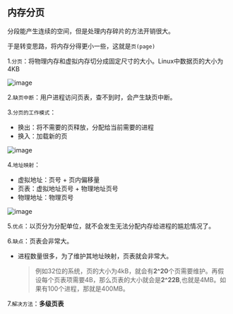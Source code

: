 ## 内存分页

分段能产生连续的空间，但是处理内存碎片的方法开销很大。

于是转变思路，将内存分得更小一些，这就是`页(page)`

1.`分页`：将物理内存和虚拟内存切分成固定尺寸的大小。Linux中数据页的大小为4KB

![image](https://tva2.sinaimg.cn/large/0085EwgIgy1gtgker085ej60pe0g20vf02.jpg)

2.`缺页中断`：用户进程访问页表，查不到时，会产生缺页中断。

3.`分页的工作模式`：

- 换出：将不需要的页释放，分配给当前需要的进程
- 换入：加载新的页

![image](https://tva1.sinaimg.cn/large/0085EwgIgy1gtgkh2a8ekj60p80fygnl02.jpg)

4.`地址映射`：

- 虚拟地址：页号 + 页内偏移量
- 页表：虚拟地址页号 + 物理地址页号
- 物理地址：物理页号

![image](https://tva1.sinaimg.cn/large/0085EwgIgy1gtgkj215mwj60pm0jeabw02.jpg)

5.`优点`：以页分为分配单位，就不会发生无法分配内存给进程的尴尬情况了。

6.`缺点`：页表会非常大。

- 进程数量很多，为了维护其地址映射，页表就会非常大。

  >例如32位的系统，页的大小为4kB，就会有**2^20**个页需要维护。再假设每个页表项需要4B，那么页表的大小就会是**2^22B**,也就是4MB。如果有100个进程，那就是400MB。

7.`解决方法`：**多级页表**

